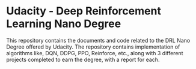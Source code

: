 # Udacity - Deep Reinforcement Learning Nano Degree

This repository contains the documents and code related to the DRL Nano Degree offered by Udacity. The repository contains implementation of algorithms like, DQN, DDPG, PPO, Reinforce, etc., along with 3 different projects completed to earn the degree, with a report for each. 
